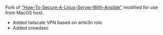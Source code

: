 Fork of ["How-To-Secure-A-Linux-Server-With-Ansible"](https://github.com/moltenbit/How-To-Secure-A-Linux-Server-With-Ansible) modified for use from MacOS host.

- Added tailscale VPN based on artis3n role
- Added crowdsec
